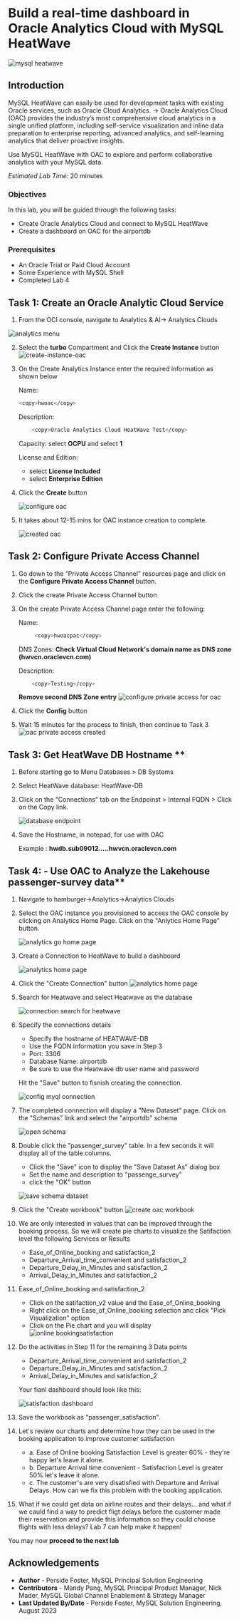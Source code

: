 # Build a real-time dashboard in Oracle Analytics Cloud with MySQL HeatWave

![mysql heatwave](./images/mysql-heatwave-logo.jpg "mysql heatwave")

## Introduction

MySQL HeatWave can easily be used for development tasks with existing Oracle services, such as Oracle Cloud Analytics. -> Oracle Analytics Cloud (OAC) provides the industry’s most comprehensive cloud analytics in a single unified platform, including self-service visualization and inline data preparation to enterprise reporting, advanced analytics, and self-learning analytics that deliver proactive insights.

Use MySQL HeatWave with OAC to explore and perform collaborative analytics with your MySQL data.

_Estimated Lab Time:_ 20 minutes

### Objectives

In this lab, you will be guided through the following tasks:

- Create Oracle Analytics Cloud and connect to MySQL HeatWave
- Create a dashboard on OAC for the airportdb

### Prerequisites

- An Oracle Trial or Paid Cloud Account
- Some Experience with MySQL Shell
- Completed Lab 4

## Task 1:  Create an Oracle Analytic Cloud Service

1. From the OCI console, navigate to Analytics & AI-> Analytics Clouds

 ![analytics menu](./images/analytics-menu.png " analytics menu")
 

2. Select the **turbo** Compartment and Click the **Create Instance** button
 ![create-instance-oac](./images/create-instance-oac.png "create-instance-oac ")

3. On the Create Analytics Instance enter the required information as shown below

    Name:

    ```bash
    <copy>hwoac</copy> 
    ```

    Description:

    ```bash
        <copy>Oracle Analytics Cloud HeatWave Test</copy>
    ```

    Capacity: select **OCPU** and select **1**

    License and Edition: 
    - select **License Included**
    - select **Enterprise Edition**

4. Click the **Create** button

    ![configure oac](./images/config-oac.png "config-oac ")

5. It takes about 12-15 mins for OAC instance creation to complete.

    ![created oac](./images/created-oac.png " created-oac")

## Task 2: Configure Private Access Channel

1. Go down to the “Private Access Channel” resources page and click on the **Configure Private Access Channel**  button.

2. Click the create Private Access Channel button

3. On the create Private Access Channel page enter the following:

    Name:

    ```bash
         <copy>hwoacpac</copy>
    ```

    DNS Zones:
    **Check Virtual Cloud Network's domain name as DNS zone (hwvcn.oraclevcn.com)**

    Description:

    ```bash
        <copy>Testing</copy>
    ```

    **Remove second  DNS Zone entry**
    ![configure private access for oac](./images/config-pac-oac.png " config-pac-oac")
    
4. Click the **Config** button



5. Wait 15 minutes for the process to finish, then continue to Task 3
    ![oac private access created  ](./images/created-pac-oac.png " created-pac-oac")

## Task 3: Get HeatWave DB Hostname **

1. Before starting go to Menu Databases > DB Systems

2. Select HeatWave database: HeatWave-DB

3. Click on the "Connections" tab on the Endpoinst > Internal FQDN > Click on the Copy link.

    ![database endpoint](./images/hw-db-endpoint.png "hw-db-endpoint ")

4. Save the Hostname, in notepad, for use with OAC

    Example : **hwdb.sub09012.....hwvcn.oraclevcn.com**

## Task 4: - Use OAC to Analyze the Lakehouse passenger-survey data**

1. Navigate to hamburger->Analytics->Analytics Clouds

2. Select the OAC instance you provisioned to access the OAC console by clicking on Analytics Home Page. Click on the "Anlytics Home Page" button.

    ![analytics go home page](./images/analytics-go-home-page.png "analytics-go-home-page ")

3. Create a Connection to HeatWave to build a dashboard

    ![analytics home page](./images/analytics-home-page.png " analytics-home-page")
4. Click the "Create Connection" button
    ![analytics home page](./images/analytics-dataset-connections.png " analytics-home-page")

5. Search for Heatwave and select Heatwave as the database

      ![connection search for heatwave](./images/add-connection-mysql.png "aconnection search for heatwave")

6. Specify the connections details

    - Specify the hostname of HEATWAVE-DB
    - Use the FQDN information you save in Step 3
    - Port: 3306
    - Database Name: airportdb  
    - Be sure to use the Heatwave db user name and password

   Hit the "Save" button to fisnish creating the connection.

    ![config myql connection](./images/config-add-connection-mysql.png "config-add-connection-mysql ")

7. The completed connection will display  a "New Dataset" page. Click on the "Schemas" link and select the "airportdb" schema

    ![open schema](./images/open-schema.png "open schema ")
8. Double click the "passenger\_survey" table. In a few seconds it will display all of the table columns. 

    - Click the "Save" icon to display the "Save Dataset As" dialog box 
    - Set the name and description to "passenge\_survey"
    - click the "OK" button

    ![save schema dataset](./images/schema-dataset.png "save schema dataset ")

9. Click the "Create workbook" button
    ![create oac workbook](./images/create-workbook-schema.png "create-workbook-oac")

10. We are only interested in values that can be improved through the booking process. So we will create pie charts to visualize the Satifaction level the following  Services or Results
    - Ease\_of\_Online\_booking and satisfaction\_2
    - Departure\_Arrival\_time\_convenient and satisfaction\_2
    - Departure\_Delay\_in\_Minutes and satisfaction\_2
    - Arrival\_Delay\_in\_Minutes and satisfaction\_2

11. Ease_of\_Online\_booking and satisfaction\_2

    - Click on the satifaction\_v2 value and the Ease_of\_Online\_booking
    - Right click on the Ease_of\_Online\_booking selection anc click "Pick Visualization" option
    - Click on the Pie chart and you will display
    ![online bookingsatisfaction](./images/chart-online-booking-satisfaction.png "online bookingsatisfaction")

12. Do the activities in Step 11  for the remaining 3 Data points

    - Departure\_Arrival\_time\_convenient and satisfaction\_2
    - Departure\_Delay\_in\_Minutes and satisfaction\_2
    - Arrival\_Delay\_in\_Minutes and satisfaction\_2

    Your fianl dashboard should look like this:

    ![satisfaction dashboard](./images/satisfaction-dashboard.png "satisfaction dashboard")

13. Save the workbook as "passenger\_satisfaction".
14. Let's review our charts and determine how they can be used in the booking application to improve customer satisfaction
    - a. Ease of Online booking Satisfaction Level is greater 60% - they're happy let's leave it alone.
    - b. Departure Arrival time convenient - Satisfaction Level is greater 50% let's leave it alone.
    - c. The customer's are very disatisfied with  Departure and Arrival Delays. How can we fix this problem with the booking application.

15. What if we could get data on airline routes and their delays... and what if we cauld find a way to predict fligt delays before the customer made their reservation and provide this information so they could choose flights with less delays? Lab 7 can help make it happen! 

You may now **proceed to the next lab**

## Acknowledgements

- **Author** - Perside Foster, MySQL Principal Solution Engineering
- **Contributors** - Mandy Pang, MySQL Principal Product Manager,  Nick Mader, MySQL Global Channel Enablement & Strategy Manager
- **Last Updated By/Date** - Perside Foster, MySQL Solution Engineering, August 2023